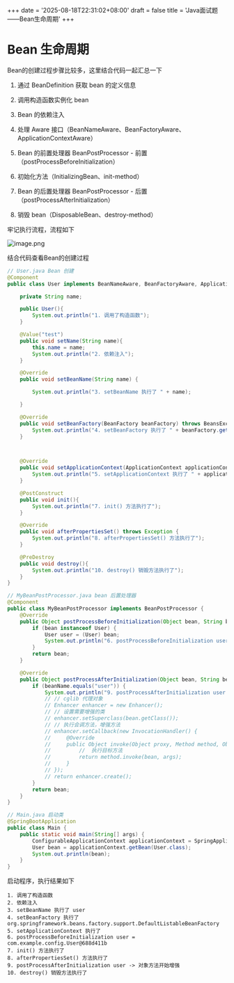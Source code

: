 +++
date = '2025-08-18T22:31:02+08:00'
draft = false
title = 'Java面试题——Bean生命周期'
+++
# Bean 生命周期

Bean的创建过程步骤比较多，这里结合代码一起汇总一下

1.  通过 BeanDefinition 获取 bean 的定义信息

2.  调用构造函数实例化 bean

3.  Bean 的依赖注入

4.  处理 Aware 接口（BeanNameAware、BeanFactoryAware、ApplicationContextAware）

5.  Bean 的前置处理器 BeanPostProcessor - 前置（postProcessBeforeInitialization）

6.  初始化方法（InitializingBean、init-method）

7.  Bean 的后置处理器 BeanPostProcessor - 后置（postProcessAfterInitialization）

8.  销毁 bean（DisposableBean、destroy-method）

牢记执行流程，流程如下

![image.png](/images/image.png)

结合代码查看Bean的创建过程

```java
// User.java Bean 创建
@Component
public class User implements BeanNameAware, BeanFactoryAware, ApplicationContextAware, InitializingBean {

    private String name;

    public User(){
        System.out.println("1. 调用了构造函数");
    }

    @Value("test")
    public void setName(String name){
        this.name = name;
        System.out.println("2. 依赖注入");
    }

    @Override
    public void setBeanName(String name) {

        System.out.println("3. setBeanName 执行了 " + name);

    }

    @Override
    public void setBeanFactory(BeanFactory beanFactory) throws BeansException {
        System.out.println("4. setBeanFactory 执行了 " + beanFactory.getClass().getName());
    }



    @Override
    public void setApplicationContext(ApplicationContext applicationContext) throws BeansException {
        System.out.println("5. setApplicationContext 执行了 " + applicationContext.getApplicationName());
    }

    @PostConstruct
    public void init(){
        System.out.println("7. init() 方法执行了");
    }

    @Override
    public void afterPropertiesSet() throws Exception {
        System.out.println("8. afterPropertiesSet() 方法执行了");
    }

    @PreDestroy
    public void destroy(){
        System.out.println("10. destroy() 销毁方法执行了");
    }
}
```

```java
// MyBeanPostProcessor.java bean 后置处理器
@Component
public class MyBeanPostProcessor implements BeanPostProcessor {
    @Override
    public Object postProcessBeforeInitialization(Object bean, String beanName) throws BeansException {
        if (bean instanceof User) {
            User user = (User) bean;
            System.out.println("6. postProcessBeforeInitialization user = " + user);
        }
        return bean;
    }

    @Override
    public Object postProcessAfterInitialization(Object bean, String beanName) throws BeansException {
        if (beanName.equals("user")) {
            System.out.println("9. postProcessAfterInitialization user -> 对象方法开始增强");
            // // cglib 代理对象
            // Enhancer enhancer = new Enhancer();
            // // 设置需要增强的类
            // enhancer.setSuperclass(bean.getClass());
            // // 执行会调方法，增强方法
            // enhancer.setCallback(new InvocationHandler() {
            //     @Override
            //     public Object invoke(Object proxy, Method method, Object[] args) throws Throwable {
            //         //  执行目标方法
            //         return method.invoke(bean, args);
            //     }
            // });
            // return enhancer.create();
        }
        return bean;
    }
}
```

```java
// Main.java 启动类
@SpringBootApplication
public class Main {
    public static void main(String[] args) {
        ConfigurableApplicationContext applicationContext = SpringApplication.run(Main.class, args);
        User bean = applicationContext.getBean(User.class);
        System.out.println(bean);
    }
}
```

启动程序，执行结果如下

```text
1. 调用了构造函数
2. 依赖注入
3. setBeanName 执行了 user
4. setBeanFactory 执行了 org.springframework.beans.factory.support.DefaultListableBeanFactory
5. setApplicationContext 执行了 
6. postProcessBeforeInitialization user = com.example.config.User@688d411b
7. init() 方法执行了
8. afterPropertiesSet() 方法执行了
9. postProcessAfterInitialization user -> 对象方法开始增强
10. destroy() 销毁方法执行了
```
